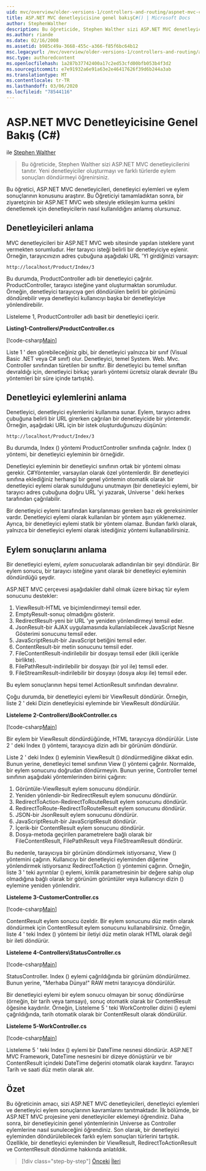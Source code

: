 ```yaml
---
uid: mvc/overview/older-versions-1/controllers-and-routing/aspnet-mvc-controllers-overview-cs
title: ASP.NET MVC denetleyicisine genel bakışC#() | Microsoft Docs
author: StephenWalther
description: Bu öğreticide, Stephen Walther sizi ASP.NET MVC denetleyicilerini tanıtır. Yeni denetleyiciler oluşturmayı ve farklı eylem türlerini geri döndürmeyi öğrenirsiniz...
ms.author: riande
ms.date: 02/16/2008
ms.assetid: b985c49a-3668-455c-a366-f85f6bc64b12
msc.legacyurl: /mvc/overview/older-versions-1/controllers-and-routing/aspnet-mvc-controllers-overview-cs
msc.type: authoredcontent
ms.openlocfilehash: 1a287b37742400a17c2ed53cfd00bfb053b4f3d2
ms.sourcegitcommit: e7e91932a6e91a63e2e46417626f39d6b244a3ab
ms.translationtype: MT
ms.contentlocale: tr-TR
ms.lasthandoff: 03/06/2020
ms.locfileid: "78544116"
---
```

# <a name="aspnet-mvc-controller-overview-c"></a>ASP.NET MVC Denetleyicisine Genel Bakış (C#)

ile [Stephen Walther](https://github.com/StephenWalther)

> Bu öğreticide, Stephen Walther sizi ASP.NET MVC denetleyicilerini tanıtır. Yeni denetleyiciler oluşturmayı ve farklı türlerde eylem sonuçları döndürmeyi öğrenirsiniz.

Bu öğretici, ASP.NET MVC denetleyicileri, denetleyici eylemleri ve eylem sonuçlarının konusunu araştırır. Bu Öğreticiyi tamamladıktan sonra, bir ziyaretçinin bir ASP.NET MVC web sitesiyle etkileşim kurma şeklini denetlemek için denetleyicilerin nasıl kullanıldığını anlamış olursunuz.

## <a name="understanding-controllers"></a>Denetleyicileri anlama

MVC denetleyicileri bir ASP.NET MVC web sitesinde yapılan isteklere yanıt vermekten sorumludur. Her tarayıcı isteği belirli bir denetleyiciye eşlenir. Örneğin, tarayıcınızın adres çubuğuna aşağıdaki URL 'YI girdiğinizi varsayın:

`http://localhost/Product/Index/3`

Bu durumda, ProductController adlı bir denetleyici çağrılır. ProductController, tarayıcı isteğine yanıt oluşturmaktan sorumludur. Örneğin, denetleyici tarayıcıya geri döndürülen belirli bir görünümü döndürebilir veya denetleyici kullanıcıyı başka bir denetleyiciye yönlendirebilir.

Listeleme 1, ProductController adlı basit bir denetleyici içerir.

**Listing1-Controllers\ProductController.cs**

[!code-csharp[Main](aspnet-mvc-controllers-overview-cs/samples/sample1.cs)]

Liste 1 ' den görebileceğiniz gibi, bir denetleyici yalnızca bir sınıf (Visual Basic .NET veya C# sınıf) olur. Denetleyici, temel System. Web. Mvc. Controller sınıfından türetilen bir sınıftır. Bir denetleyici bu temel sınıftan devraldığı için, denetleyici birkaç yararlı yöntemi ücretsiz olarak devralır (Bu yöntemleri bir süre içinde tartıştık).

## <a name="understanding-controller-actions"></a>Denetleyici eylemlerini anlama

Denetleyici, denetleyici eylemlerini kullanıma sunar. Eylem, tarayıcı adres çubuğuna belirli bir URL girerken çağrılan bir denetleyicide bir yöntemdir. Örneğin, aşağıdaki URL için bir istek oluşturduğunuzu düşünün:

`http://localhost/Product/Index/3`

Bu durumda, Index () yöntemi ProductController sınıfında çağrılır. Index () yöntemi, bir denetleyici eyleminin bir örneğidir.

Denetleyici eyleminin bir denetleyici sınıfının ortak bir yöntemi olması gerekir. C#Yöntemler, varsayılan olarak özel yöntemlerdir. Bir denetleyici sınıfına eklediğiniz herhangi bir genel yöntemin otomatik olarak bir denetleyici eylemi olarak sunulduğunu unutmayın (bir denetleyici eylemi, bir tarayıcı adres çubuğuna doğru URL 'yi yazarak, Universe ' deki herkes tarafından çağrılabilir.

Bir denetleyici eylemi tarafından karşılanması gereken bazı ek gereksinimler vardır. Denetleyici eylemi olarak kullanılan bir yöntem aşırı yüklenemez. Ayrıca, bir denetleyici eylemi statik bir yöntem olamaz. Bundan farklı olarak, yalnızca bir denetleyici eylemi olarak istediğiniz yöntemi kullanabilirsiniz.

## <a name="understanding-action-results"></a>Eylem sonuçlarını anlama

Bir denetleyici eylemi, *eylem sonucu*olarak adlandırılan bir şeyi döndürür. Bir eylem sonucu, bir tarayıcı isteğine yanıt olarak bir denetleyici eyleminin döndürdüğü şeydir.

ASP.NET MVC çerçevesi aşağıdakiler dahil olmak üzere birkaç tür eylem sonucunu destekler:

1. ViewResult-HTML ve biçimlendirmeyi temsil eder.
2. EmptyResult-sonuç olmadığını gösterir.
3. RedirectResult-yeni bir URL 'ye yeniden yönlendirmeyi temsil eder.
4. JsonResult-bir AJAX uygulamasında kullanılabilecek JavaScript Nesne Gösterimi sonucunu temsil eder.
5. JavaScriptResult-bir JavaScript betiğini temsil eder.
6. ContentResult-bir metin sonucunu temsil eder.
7. FileContentResult-indirilebilir bir dosyayı temsil eder (ikili içerikle birlikte).
8. FilePathResult-indirilebilir bir dosyayı (bir yol ile) temsil eder.
9. FileStreamResult-indirilebilir bir dosyayı (dosya akışı ile) temsil eder.

Bu eylem sonuçlarının hepsi temel ActionResult sınıfından devralınır.

Çoğu durumda, bir denetleyici eylemi bir ViewResult döndürür. Örneğin, liste 2 ' deki Dizin denetleyicisi eyleminde bir ViewResult döndürülür.

**Listeleme 2-Controllers\BookController.cs**

[!code-csharp[Main](aspnet-mvc-controllers-overview-cs/samples/sample2.cs)]

Bir eylem bir ViewResult döndürdüğünde, HTML tarayıcıya döndürülür. Liste 2 ' deki Index () yöntemi, tarayıcıya dizin adlı bir görünüm döndürür.

Liste 2 ' deki Index () eyleminin ViewResult () döndürmediğine dikkat edin. Bunun yerine, denetleyici temel sınıfının View () yöntemi çağrılır. Normalde, bir eylem sonucunu doğrudan döndürmeyin. Bunun yerine, Controller temel sınıfının aşağıdaki yöntemlerinden birini çağırın:

1. Görüntüle-ViewResult eylem sonucunu döndürür.
2. Yeniden yönlendir-bir RedirectResult eylem sonucunu döndürür.
3. RedirectToAction-RedirectToRouteResult eylem sonucunu döndürür.
4. RedirectToRoute-RedirectToRouteResult eylem sonucunu döndürür.
5. JSON-bir JsonResult eylem sonucunu döndürür.
6. JavaScriptResult-bir JavaScriptResult döndürür.
7. İçerik-bir ContentResult eylem sonucunu döndürür.
8. Dosya-metoda geçirilen parametrelere bağlı olarak bir FileContentResult, FilePathResult veya FileStreamResult döndürür.

Bu nedenle, tarayıcıya bir görünüm döndürmek istiyorsanız, View () yöntemini çağırın. Kullanıcıyı bir denetleyici eyleminden diğerine yönlendirmek istiyorsanız RedirectToAction () yöntemini çağırın. Örneğin, liste 3 ' teki ayrıntılar () eylemi, kimlik parametresinin bir değere sahip olup olmadığına bağlı olarak bir görünüm görüntüler veya kullanıcıyı dizin () eylemine yeniden yönlendirir.

**Listeleme 3-CustomerController.cs**

[!code-csharp[Main](aspnet-mvc-controllers-overview-cs/samples/sample3.cs)]

ContentResult eylem sonucu özeldir. Bir eylem sonucunu düz metin olarak döndürmek için ContentResult eylem sonucunu kullanabilirsiniz. Örneğin, liste 4 ' teki Index () yöntemi bir iletiyi düz metin olarak HTML olarak değil bir ileti döndürür.

**Listeleme 4-Controllers\StatusController.cs**

[!code-csharp[Main](aspnet-mvc-controllers-overview-cs/samples/sample4.cs)]

StatusController. Index () eylemi çağrıldığında bir görünüm döndürülmez. Bunun yerine, "Merhaba Dünya!" RAW metni tarayıcıya döndürülür.

Bir denetleyici eylemi bir eylem sonucu olmayan bir sonuç döndürürse (örneğin, bir tarih veya tamsayı), sonuç otomatik olarak bir ContentResult öğesine kaydırılır. Örneğin, Listeleme 5 ' teki WorkController dizini () eylemi çağrıldığında, tarih otomatik olarak bir ContentResult olarak döndürülür.

**Listeleme 5-WorkController.cs**

[!code-csharp[Main](aspnet-mvc-controllers-overview-cs/samples/sample5.cs)]

Listeleme 5 ' teki Index () eylemi bir DateTime nesnesi döndürür. ASP.NET MVC Framework, DateTime nesnesini bir dizeye dönüştürür ve bir ContentResult içindeki DateTime değerini otomatik olarak kaydırır. Tarayıcı Tarih ve saati düz metin olarak alır.

## <a name="summary"></a>Özet

Bu öğreticinin amacı, sizi ASP.NET MVC denetleyicileri, denetleyici eylemleri ve denetleyici eylem sonuçlarının kavramlarını tanıtmaktadır. İlk bölümde, bir ASP.NET MVC projesine yeni denetleyiciler eklemeyi öğrendiniz. Daha sonra, bir denetleyicinin genel yöntemlerinin Universe as Controller eylemlerine nasıl sunuleceğini öğrendiniz. Son olarak, bir denetleyici eyleminden döndürülebilecek farklı eylem sonuçları türlerini tartıştık. Özellikle, bir denetleyici eyleminden bir ViewResult, RedirectToActionResult ve ContentResult döndürme hakkında anlatıldık.

> [!div class="step-by-step"]
> [Önceki](creating-an-action-vb.md)
> [İleri](creating-custom-routes-cs.md)
